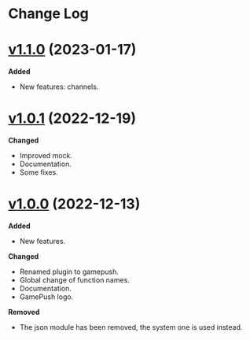# Change Log

# [v1.1.0](https://github.com/megalanthus/defold-gamepush/releases/tag/v1.1.0) (2023-01-17)

**Added**

- New features: channels.

# [v1.0.1](https://github.com/megalanthus/defold-gamepush/releases/tag/v1.0.1) (2022-12-19)

**Changed**

- Improved mock.
- Documentation.
- Some fixes.

# [v1.0.0](https://github.com/megalanthus/defold-gamepush/releases/tag/v1.0.0) (2022-12-13)

**Added**

- New features.

**Changed**

- Renamed plugin to gamepush.
- Global change of function names.
- Documentation.
- GamePush logo.

**Removed**

- The json module has been removed, the system one is used instead.
